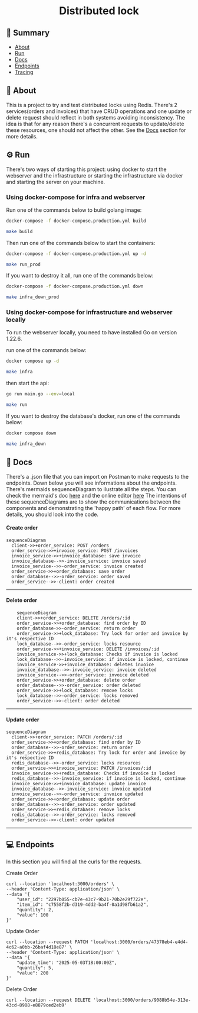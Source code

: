 <h1 align="center">Distributed lock</h1>

## 📜 Summary
- [About](#About)
- [Run](#Run)
- [Docs](#Docs)
- [Endpoints](#Endpoints)
- [Tracing](#Tracing)

<a id="About"></a> 
## 📃 About
This is a project to try and test distributed locks using Redis. There's 2 services(orders and invoices) that have CRUD operations and 
one update or delete request should reflect in both systems avoiding inconsistency. The idea is that for any reason there's a concurrent requests to update/delete these resources, one should not affect the other. See the <a href="#Docs">Docs</a> section
for more details.

<a id="Run"></a> 
## ⚙️ Run

There's two ways of starting this project: using docker to start the webserver and the infrastructure or starting the infrastructure via docker and
starting the server on your machine.

### Using docker-compose for infra and webserver

Run one of the commands below to build golang image:

```bash
docker-compose -f docker-compose.production.yml build
```

```bash
make build
```

Then run one of the commands below to start the containers:

```bash
docker-compose -f docker-compose.production.yml up -d
```

```bash
make run_prod
```

If you want to destroy it all, run one of the commands below:

```bash
docker-compose -f docker-compose.production.yml down
```

```bash
make infra_down_prod
```

### Using docker-compose for infrastructure and webserver locally

To run the webserver locally, you need to have installed Go on version 1.22.6.<br>

run one of the commands below: 

```bash
docker compose up -d
```

```bash
make infra
```

then start the api:

```bash
go run main.go --env=local
```

```bash
make run
```

If you want to destroy the database's docker, run one of the commands below:

```bash
docker compose down 
```

```bash
make infra_down
```

<a id="Docs"></a> 
## 🧾 Docs

There's a .json file that you can import on Postman to make requests to the endpoints.
Down below you will see informations about the endpoints. There's mermaids sequenceDiagram to ilustrate all the steps.
You can check the mermaid's doc <a href="https://mermaid.js.org/syntax/sequenceDiagram.html">here</a> and the online editor <a href="https://mermaid.js.org/syntax/sequenceDiagram.html"> here</a> 
The intentions of these sequenceDiagrams are to show the communications between the components and demonstrating the 'happy path' of each flow. For more details, you should look into the code.

<h4>Create order</h4>

```mermaid
sequenceDiagram
  client->>+order_service: POST /orders
  order_service->>+invoice_service: POST /invoices
  invoice_service->>+invoice_database: save invoice
  invoice_database-->>-invoice_service: invoice saved
  invoice_service-->>-order_service: invoice created
  order_service->>+order_database: save order 
  order_database-->>-order_service: order saved
  order_service-->>-client: order created
```
---

<h4>Delete order</h4>

```mermaid
    sequenceDiagram
    client->>+order_service: DELETE /orders/:id
    order_service->>+order_database: find order by ID
    order_database->>-order_service: return order
    order_service->>+lock_database: Try lock for order and invoice by it's respective ID
    lock_database-->>-order_service: locks resource
    order_service->>+invoice_service: DELETE /invoices/:id
    invoice_service->>+lock_database: Checks if invoice is locked
    lock_database-->>-invoice_service: if invoice is locked, continue
    invoice_service->>+invoice_database: deletes invoice
    invoice_database-->>-invoice_service: invoice deleted
    invoice_service-->>-order_service: invoice deleted
    order_service->>+order_database: delete order 
    order_database-->>-order_service: order deleted
    order_service->>+lock_database: remove locks
    lock_database-->>-order_service: locks removed
    order_service-->>-client: order deleted
```
---
<h4>Update order</h4>

```mermaid
sequenceDiagram
  client->>+order_service: PATCH /orders/:id
  order_service->>+order_database: find order by ID
  order_database-->>-order_service: return order
  order_service->>+redis_database: Try lock for order and invoice by it's respective ID
  redis_database-->>-order_service: locks resources
  order_service->>+invoice_service: PATCH /invoices/:id
  invoice_service->>+redis_database: Checks if invoice is locked
  redis_database-->>-invoice_service: if invoice is locked, continue
  invoice_service->>+invoice_database: update invoice
  invoice_database-->>-invoice_service: invoice updated
  invoice_service-->>-order_service: invoice updated
  order_service->>+order_database: update order 
  order_database-->>-order_service: order updated
  order_service->>+redis_database: remove locks
  redis_database-->>-order_service: locks removed
  order_service-->>-client: order updated
```

---

<a id="Endpoints"></a> 
## 💻 Endpoints

In this section you will find all the curls for the requests.

Create Order

```curl
curl --location 'localhost:3000/orders' \
--header 'Content-Type: application/json' \
--data '{
    "user_id": "2297b055-cb7e-43c7-9b21-70b2e29f722e",
    "item_id": "c7558f2b-d319-4dd2-ba4f-0a1d98fb61a2",
    "quantity": 2,
    "value": 100
}'
```

Update Order

```curl
curl --location --request PATCH 'localhost:3000/orders/47378eb4-e4d4-4c62-a0bb-26baf4d18e87' \
--header 'Content-Type: application/json' \
--data '{
    "update_time": "2025-05-03T18:00:00Z",
    "quantity": 5,
    "value": 200
}'
```

Delete Order

```curl
curl --location --request DELETE 'localhost:3000/orders/9088b54e-313e-43cd-8988-e8879ced2eb9'
```